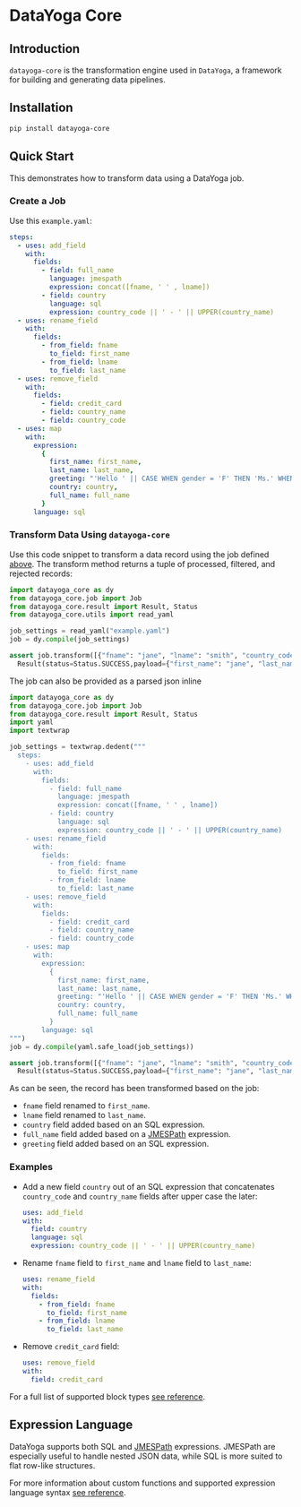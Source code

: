 # DataYoga Core

## Introduction

`datayoga-core` is the transformation engine used in `DataYoga`, a framework for building and generating data pipelines.

## Installation

```bash
pip install datayoga-core
```

## Quick Start

This demonstrates how to transform data using a DataYoga job.

### Create a Job

Use this `example.yaml`:

```yaml
steps:
  - uses: add_field
    with:
      fields:
        - field: full_name
          language: jmespath
          expression: concat([fname, ' ' , lname])
        - field: country
          language: sql
          expression: country_code || ' - ' || UPPER(country_name)
  - uses: rename_field
    with:
      fields:
        - from_field: fname
          to_field: first_name
        - from_field: lname
          to_field: last_name
  - uses: remove_field
    with:
      fields:
        - field: credit_card
        - field: country_name
        - field: country_code
  - uses: map
    with:
      expression:
        {
          first_name: first_name,
          last_name: last_name,
          greeting: "'Hello ' || CASE WHEN gender = 'F' THEN 'Ms.' WHEN gender = 'M' THEN 'Mr.' ELSE 'N/A' END || ' ' || full_name",
          country: country,
          full_name: full_name
        }
      language: sql
```

### Transform Data Using `datayoga-core`

Use this code snippet to transform a data record using the job defined [above](#create-a-job). The transform method returns a tuple of processed, filtered, and rejected records:

```python
import datayoga_core as dy
from datayoga_core.job import Job
from datayoga_core.result import Result, Status
from datayoga_core.utils import read_yaml

job_settings = read_yaml("example.yaml")
job = dy.compile(job_settings)

assert job.transform([{"fname": "jane", "lname": "smith", "country_code": 1, "country_name": "usa", "credit_card": "1234-5678-0000-9999", "gender": "F"}]).processed == [
  Result(status=Status.SUCCESS,payload={"first_name": "jane", "last_name": "smith", "country": "1 - USA", "full_name": "jane smith", "greeting": "Hello Ms. jane smith"})]
```

The job can also be provided as a parsed json inline

```python
import datayoga_core as dy
from datayoga_core.job import Job
from datayoga_core.result import Result, Status
import yaml
import textwrap

job_settings = textwrap.dedent("""
  steps:
    - uses: add_field
      with:
        fields:
          - field: full_name
            language: jmespath
            expression: concat([fname, ' ' , lname])
          - field: country
            language: sql
            expression: country_code || ' - ' || UPPER(country_name)
    - uses: rename_field
      with:
        fields:
          - from_field: fname
            to_field: first_name
          - from_field: lname
            to_field: last_name
    - uses: remove_field
      with:
        fields:
          - field: credit_card
          - field: country_name
          - field: country_code
    - uses: map
      with:
        expression:
          {
            first_name: first_name,
            last_name: last_name,
            greeting: "'Hello ' || CASE WHEN gender = 'F' THEN 'Ms.' WHEN gender = 'M' THEN 'Mr.' ELSE 'N/A' END || ' ' || full_name",
            country: country,
            full_name: full_name
          }
        language: sql
""")
job = dy.compile(yaml.safe_load(job_settings))

assert job.transform([{"fname": "jane", "lname": "smith", "country_code": 1, "country_name": "usa", "credit_card": "1234-5678-0000-9999", "gender": "F"}]).processed == [
  Result(status=Status.SUCCESS,payload={"first_name": "jane", "last_name": "smith", "country": "1 - USA", "full_name": "jane smith", "greeting": "Hello Ms. jane smith"})]
```

As can be seen, the record has been transformed based on the job:

- `fname` field renamed to `first_name`.
- `lname` field renamed to `last_name`.
- `country` field added based on an SQL expression.
- `full_name` field added based on a [JMESPath](https://jmespath.org/) expression.
- `greeting` field added based on an SQL expression.

### Examples

- Add a new field `country` out of an SQL expression that concatenates `country_code` and `country_name` fields after upper case the later:

  ```yaml
  uses: add_field
  with:
    field: country
    language: sql
    expression: country_code || ' - ' || UPPER(country_name)
  ```

- Rename `fname` field to `first_name` and `lname` field to `last_name`:

  ```yaml
  uses: rename_field
  with:
    fields:
      - from_field: fname
        to_field: first_name
      - from_field: lname
        to_field: last_name
  ```

- Remove `credit_card` field:

  ```yaml
  uses: remove_field
  with:
    field: credit_card
  ```

For a full list of supported block types [see reference](https://datayoga-io.github.io/library).

## Expression Language

DataYoga supports both SQL and [JMESPath](https://jmespath.org/) expressions. JMESPath are especially useful to handle nested JSON data, while SQL is more suited to flat row-like structures.

For more information about custom functions and supported expression language syntax [see reference](https://datayoga-io.github.io/expressions).
